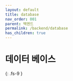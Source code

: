 ```yaml
---
layout: default
title: database
nav_order: 001
parent: 백엔드
permalink: /backend/database
has_children: true
---
```

# 데이터 베이스
{: .fs-9 }
